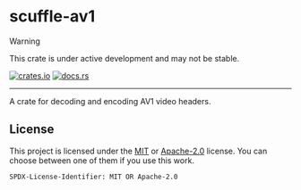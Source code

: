 # scuffle-av1

> [!WARNING]  
> This crate is under active development and may not be stable.

[![crates.io](https://img.shields.io/crates/v/scuffle-av1.svg)](https://crates.io/crates/scuffle-av1) [![docs.rs](https://img.shields.io/docsrs/scuffle-av1)](https://docs.rs/scuffle-av1)

---

A crate for decoding and encoding AV1 video headers.

## License

This project is licensed under the [MIT](./LICENSE.MIT) or [Apache-2.0](./LICENSE.Apache-2.0) license.
You can choose between one of them if you use this work.

`SPDX-License-Identifier: MIT OR Apache-2.0`
